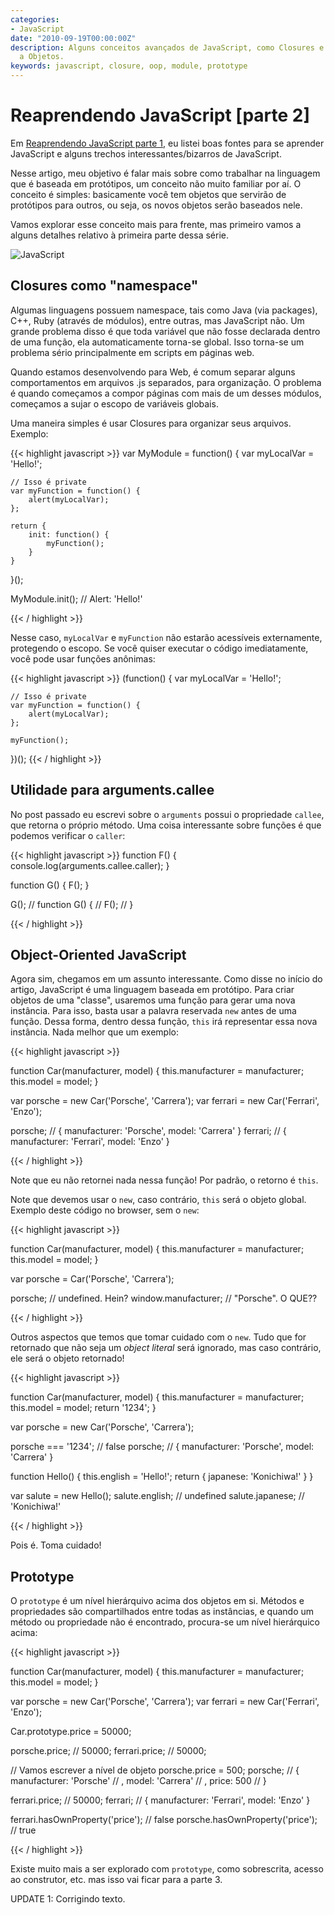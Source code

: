 ```yaml
---
categories:
- JavaScript
date: "2010-09-19T00:00:00Z"
description: Alguns conceitos avançados de JavaScript, como Closures e Orientação
  a Objetos.
keywords: javascript, closure, oop, module, prototype
---
```


# Reaprendendo JavaScript [parte 2]

Em [Reaprendendo JavaScript parte 1](/JavaScript/reaprendendo-javascript-parte-1), eu listei boas fontes para se aprender JavaScript e alguns trechos interessantes/bizarros de JavaScript.

Nesse artigo, meu objetivo é falar mais sobre como trabalhar na
linguagem que é baseada em protótipos, um conceito não muito familiar por aí. O
conceito é simples: basicamente você tem objetos que servirão de protótipos para
outros, ou seja, os novos objetos serão baseados nele. 

Vamos explorar esse conceito mais para frente, mas primeiro vamos a alguns detalhes relativo à primeira parte dessa série.

![JavaScript](/images/posts/reaprendendo-javascript-pt2/prototype.jpg)

## Closures como "namespace"

Algumas linguagens possuem namespace, tais como Java (via packages), C++, Ruby
(através de módulos), entre outras, mas JavaScript não. Um grande problema disso
é que toda variável que não fosse declarada dentro de uma função, ela
automaticamente torna-se global. Isso torna-se um problema sério principalmente
em scripts em páginas web.

Quando estamos desenvolvendo para Web, é comum separar alguns comportamentos em
arquivos .js separados, para organização. O problema é quando começamos a compor
páginas com mais de um desses módulos, começamos a sujar o escopo de variáveis
globais.

Uma maneira simples é usar Closures para organizar seus arquivos. Exemplo:

{{< highlight javascript >}}
var MyModule = function() {
    var myLocalVar = 'Hello!';

    // Isso é private
    var myFunction = function() {
        alert(myLocalVar);
    };

    return {
        init: function() {
            myFunction();
        }
    }
}();


MyModule.init(); // Alert: 'Hello!'

{{< / highlight >}}

Nesse caso, <code>myLocalVar</code> e <code>myFunction</code> não estarão acessíveis externamente,
protegendo o escopo. Se você quiser executar o código imediatamente, você pode
usar funções anônimas:

{{< highlight javascript >}}
(function() {
    var myLocalVar = 'Hello!';

    // Isso é private
    var myFunction = function() {
        alert(myLocalVar);
    };

    myFunction();
})();
{{< / highlight >}}

## Utilidade para arguments.callee

No post passado eu escrevi sobre o <code>arguments</code> possui o propriedade
<code>callee</code>, que retorna o próprio método. Uma coisa interessante sobre
funções é que podemos verificar o <code>caller</code>:

{{< highlight javascript >}}
function F() {
  console.log(arguments.callee.caller);
}

function G() {
 F();
}

G();    // function G() {
        //  F();
        // }


{{< / highlight >}}


## Object-Oriented JavaScript

Agora sim, chegamos em um assunto interessante. Como disse no início do artigo,
JavaScript é uma linguagem baseada em protótipo. Para criar objetos de uma
"classe", usaremos uma função para gerar uma nova instância. Para isso, basta
usar a palavra reservada <code>new</code> antes de uma função. Dessa forma,
dentro dessa função, <code>this</code> irá representar essa nova instância.
Nada melhor que um exemplo:

{{< highlight javascript >}}

function Car(manufacturer, model) {
    this.manufacturer = manufacturer;
    this.model = model;
}


var porsche = new Car('Porsche', 'Carrera');
var ferrari = new Car('Ferrari', 'Enzo');

porsche; // { manufacturer: 'Porsche', model: 'Carrera' }
ferrari; // { manufacturer: 'Ferrari', model: 'Enzo' }

{{< / highlight >}}

Note que eu não retornei nada nessa função! Por padrão, o retorno é
<code>this</code>.

Note que devemos usar o <code>new</code>, caso contrário, <code>this</code> será o objeto global. Exemplo deste código no browser, sem o <code>new</code>:

{{< highlight javascript >}}

function Car(manufacturer, model) {
    this.manufacturer = manufacturer;
    this.model = model;
}

var porsche = Car('Porsche', 'Carrera');

porsche;             // undefined. Hein?
window.manufacturer; // "Porsche". O QUE??

{{< / highlight >}}

Outros aspectos que temos que tomar cuidado com o <code>new</code>. Tudo que for
retornado que não seja um _object literal_ será ignorado, mas caso contrário,
ele será o objeto retornado!

{{< highlight javascript >}}

function Car(manufacturer, model) {
    this.manufacturer = manufacturer;
    this.model = model;
    return '1234';
}

var porsche = new Car('Porsche', 'Carrera');

porsche === '1234';   // false
porsche;              // { manufacturer: 'Porsche', model: 'Carrera' }

function Hello() {
    this.english = 'Hello!';
    return { 
        japanese: 'Konichiwa!'
    }
}

var salute = new Hello();
salute.english;             // undefined
salute.japanese;            // 'Konichiwa!'

{{< / highlight >}}

Pois é. Toma cuidado!

## Prototype

O <code>prototype</code> é um nível hierárquivo acima dos objetos em si. Métodos e
propriedades são compartilhados entre todas as instâncias, e quando um método ou
propriedade não é encontrado, procura-se um nível hierárquico acima:

{{< highlight javascript >}}

function Car(manufacturer, model) {
    this.manufacturer = manufacturer;
    this.model = model;
}

var porsche = new Car('Porsche', 'Carrera');
var ferrari = new Car('Ferrari', 'Enzo');

Car.prototype.price = 50000;

porsche.price;      // 50000;
ferrari.price;      // 50000;

// Vamos escrever a nível de objeto
porsche.price = 500;
porsche;            //  { manufacturer: 'Porsche'
                    //  , model: 'Carrera'
                    //  , price: 500
                    //  }


ferrari.price;      // 50000;
ferrari;            // { manufacturer: 'Ferrari', model: 'Enzo' }

ferrari.hasOwnProperty('price'); // false
porsche.hasOwnProperty('price'); // true


{{< / highlight >}}

Existe muito mais a ser explorado com <code>prototype</code>, como sobrescrita,
acesso ao construtor, etc. mas isso vai ficar para a parte 3.

UPDATE 1: Corrigindo texto.
